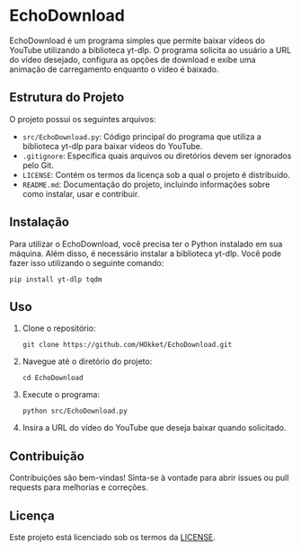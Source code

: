 # EchoDownload

EchoDownload é um programa simples que permite baixar vídeos do YouTube utilizando a biblioteca yt-dlp. O programa solicita ao usuário a URL do vídeo desejado, configura as opções de download e exibe uma animação de carregamento enquanto o vídeo é baixado.

## Estrutura do Projeto

O projeto possui os seguintes arquivos:

- `src/EchoDownload.py`: Código principal do programa que utiliza a biblioteca yt-dlp para baixar vídeos do YouTube.
- `.gitignore`: Especifica quais arquivos ou diretórios devem ser ignorados pelo Git.
- `LICENSE`: Contém os termos da licença sob a qual o projeto é distribuído.
- `README.md`: Documentação do projeto, incluindo informações sobre como instalar, usar e contribuir.

## Instalação

Para utilizar o EchoDownload, você precisa ter o Python instalado em sua máquina. Além disso, é necessário instalar a biblioteca yt-dlp. Você pode fazer isso utilizando o seguinte comando:

```
pip install yt-dlp tqdm
```

## Uso

1. Clone o repositório:
   ```
   git clone https://github.com/HOkket/EchoDownload.git
   ```
2. Navegue até o diretório do projeto:
   ```
   cd EchoDownload
   ```
3. Execute o programa:
   ```
   python src/EchoDownload.py
   ```
4. Insira a URL do vídeo do YouTube que deseja baixar quando solicitado.

## Contribuição

Contribuições são bem-vindas! Sinta-se à vontade para abrir issues ou pull requests para melhorias e correções.

## Licença

Este projeto está licenciado sob os termos da [LICENSE](LICENSE).